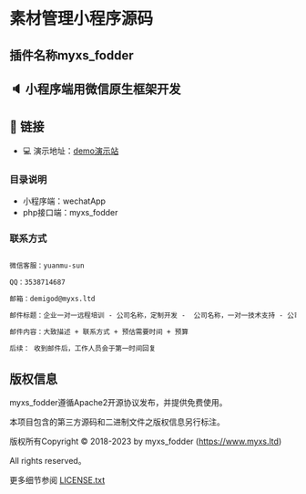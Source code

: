 # 素材管理小程序源码
## 插件名称myxs_fodder

## 🔈 小程序端用微信原生框架开发

## 🔗 链接
- 💻 演示地址：[demo演示站](https://w7.5ycz.com)

### 目录说明
- 小程序端：wechatApp
- php接口端：myxs_fodder

### 联系方式

```txt

微信客服：yuanmu-sun

QQ：3538714687

邮箱：demigod@myxs.ltd

邮件标题：企业一对一远程培训 - 公司名称，定制开发 -  公司名称，一对一技术支持 - 公司名称

邮件内容：大致描述 + 联系方式 + 预估需要时间 + 预算

后续： 收到邮件后，工作人员会于第一时间回复

```

## 版权信息

myxs_fodder遵循Apache2开源协议发布，并提供免费使用。

本项目包含的第三方源码和二进制文件之版权信息另行标注。

版权所有Copyright © 2018-2023 by myxs_fodder (https://www.myxs.ltd)

All rights reserved。

更多细节参阅 [LICENSE.txt](LICENSE.txt)